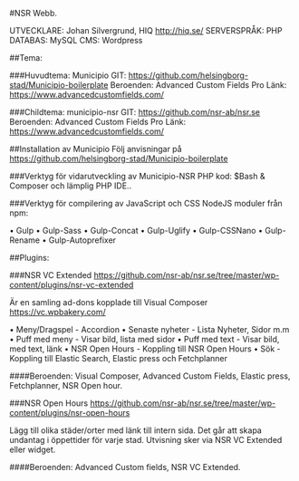#NSR Webb.

UTVECKLARE: Johan Silvergrund, HIQ http://hiq.se/
SERVERSPRÅK: PHP
DATABAS: MySQL
CMS: Wordpress

##Tema: 

###Huvudtema: Municipio 
GIT: https://github.com/helsingborg-stad/Municipio-boilerplate
Beroenden: Advanced Custom Fields Pro 
Länk: https://www.advancedcustomfields.com/

###Childtema: municipio-nsr 
GIT: https://github.com/nsr-ab/nsr.se
Beroenden: Advanced Custom Fields Pro 
Länk: https://www.advancedcustomfields.com/

 
##Installation av Municipio
Följ anvisningar på https://github.com/helsingborg-stad/Municipio-boilerplate

###Verktyg för vidarutveckling av Municipio-NSR PHP kod:
$Bash & Composer och lämplig PHP IDE..

###Verktyg för compilering av JavaScript och CSS
NodeJS moduler från npm:

•	Gulp
•	Gulp-Sass
•	Gulp-Concat
•	Gulp-Uglify
•	Gulp-CSSNano
•	Gulp-Rename
•	Gulp-Autoprefixer


##Plugins:

###NSR VC Extended
https://github.com/nsr-ab/nsr.se/tree/master/wp-content/plugins/nsr-vc-extended

Är en samling ad-dons kopplade till Visual Composer https://vc.wpbakery.com/

•	Meny/Dragspel	- Accordion
•	Senaste nyheter	- Lista Nyheter, Sidor m.m
•	Puff med meny	- Visar bild, lista med sidor
•	Puff med text	- Visar bild, med text, länk
•	NSR Open Hours	- Koppling till NSR Open Hours
•	Sök		- Koppling till Elastic Search, Elastic press och Fetchplanner

####Beroenden:
Visual Composer, Advanced Custom Fields, Elastic press, Fetchplanner, NSR Open hour.


###NSR Open Hours
https://github.com/nsr-ab/nsr.se/tree/master/wp-content/plugins/nsr-open-hours

Lägg till olika städer/orter med länk till intern sida.
Det går att skapa undantag i öppettider för varje stad. Utvisning sker via NSR VC Extended eller widget.

####Beroenden: 
Advanced Custom fields, NSR VC Extended.

